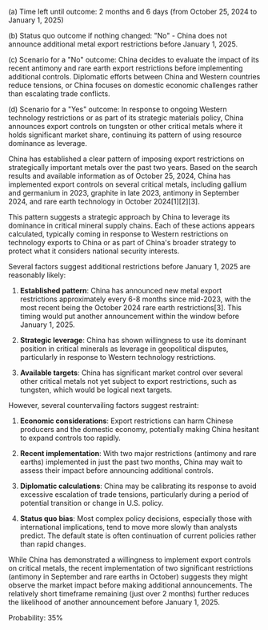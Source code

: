 (a) Time left until outcome: 2 months and 6 days (from October 25, 2024 to January 1, 2025)

(b) Status quo outcome if nothing changed: "No" - China does not announce additional metal export restrictions before January 1, 2025.

(c) Scenario for a "No" outcome: China decides to evaluate the impact of its recent antimony and rare earth export restrictions before implementing additional controls. Diplomatic efforts between China and Western countries reduce tensions, or China focuses on domestic economic challenges rather than escalating trade conflicts.

(d) Scenario for a "Yes" outcome: In response to ongoing Western technology restrictions or as part of its strategic materials policy, China announces export controls on tungsten or other critical metals where it holds significant market share, continuing its pattern of using resource dominance as leverage.

China has established a clear pattern of imposing export restrictions on strategically important metals over the past two years. Based on the search results and available information as of October 25, 2024, China has implemented export controls on several critical metals, including gallium and germanium in 2023, graphite in late 2023, antimony in September 2024, and rare earth technology in October 2024[1][2][3].

This pattern suggests a strategic approach by China to leverage its dominance in critical mineral supply chains. Each of these actions appears calculated, typically coming in response to Western restrictions on technology exports to China or as part of China's broader strategy to protect what it considers national security interests.

Several factors suggest additional restrictions before January 1, 2025 are reasonably likely:

1. **Established pattern**: China has announced new metal export restrictions approximately every 6-8 months since mid-2023, with the most recent being the October 2024 rare earth restrictions[3]. This timing would put another announcement within the window before January 1, 2025.

2. **Strategic leverage**: China has shown willingness to use its dominant position in critical minerals as leverage in geopolitical disputes, particularly in response to Western technology restrictions.

3. **Available targets**: China has significant market control over several other critical metals not yet subject to export restrictions, such as tungsten, which would be logical next targets.

However, several countervailing factors suggest restraint:

1. **Economic considerations**: Export restrictions can harm Chinese producers and the domestic economy, potentially making China hesitant to expand controls too rapidly.

2. **Recent implementation**: With two major restrictions (antimony and rare earths) implemented in just the past two months, China may wait to assess their impact before announcing additional controls.

3. **Diplomatic calculations**: China may be calibrating its response to avoid excessive escalation of trade tensions, particularly during a period of potential transition or change in U.S. policy.

4. **Status quo bias**: Most complex policy decisions, especially those with international implications, tend to move more slowly than analysts predict. The default state is often continuation of current policies rather than rapid changes.

While China has demonstrated a willingness to implement export controls on critical metals, the recent implementation of two significant restrictions (antimony in September and rare earths in October) suggests they might observe the market impact before making additional announcements. The relatively short timeframe remaining (just over 2 months) further reduces the likelihood of another announcement before January 1, 2025.

Probability: 35%